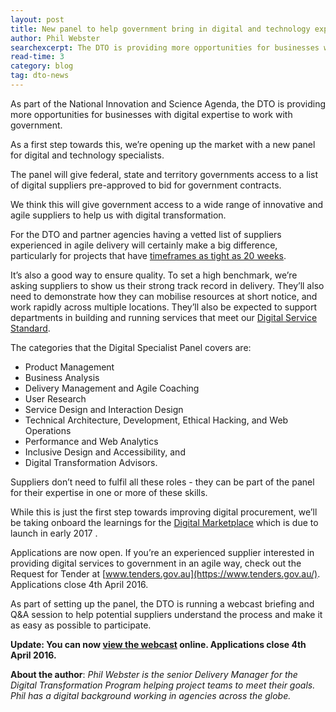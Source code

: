 ```yaml
---
layout: post
title: New panel to help government bring in digital and technology expertise 
author: Phil Webster
searchexcerpt: The DTO is providing more opportunities for businesses with digital expertise to work with government. If you’re an experienced supplier interested in providing digital services to government in an agile way, a Request for Tender is now open and closes 4th April 2016.
read-time: 3
category: blog
tag: dto-news
---
```


As part of the National Innovation and Science Agenda, the DTO is providing more opportunities for businesses with digital expertise to work with government.

As a first step towards this, we’re opening up the market with a new panel for digital and technology specialists. 

The panel will give federal, state and territory governments access to a list of digital suppliers pre-approved to bid for government contracts. 

We think this will give government access to a wide range of innovative and agile suppliers to help us with digital transformation. 

For the DTO and partner agencies having a vetted list of suppliers experienced in agile delivery will certainly make a big difference, particularly for projects that have [timeframes as tight as 20 weeks](https://www.dto.gov.au/our-work/transformation/).

It’s also a good way to ensure quality. To set a high benchmark, we’re asking suppliers to show us their strong track record in delivery. They’ll also need to demonstrate how they can mobilise resources at short notice, and work rapidly across multiple locations. They’ll also be expected to support departments in building and running services that meet our [Digital Service Standard](https://www.dto.gov.au/standard/).

The categories that the Digital Specialist Panel covers are:

* Product Management
* Business Analysis
* Delivery Management and Agile Coaching
* User Research
* Service Design and Interaction Design
* Technical Architecture, Development, Ethical Hacking, and Web Operations
* Performance and Web Analytics
* Inclusive Design and Accessibility, and
* Digital Transformation Advisors.

Suppliers don’t need to fulfil all these roles - they can be part of the panel for their expertise in one or more of these skills. 

While this is just the first step towards improving digital procurement, we’ll be taking onboard the learnings for the [Digital Marketplace](https://www.dto.gov.au/blog/making-it-easier-for-startups-and-sme-to-help-government/) which is due to launch in early 2017 .  

Applications are now open. If you’re an experienced supplier interested in providing digital services to government in an agile way, check out the Request for Tender at [www.tenders.gov.au](https://www.tenders.gov.au/). Applications close 4th April 2016.

As part of setting up the panel, the DTO is running a webcast briefing and Q&A session to help potential suppliers understand the process and make it as easy as possible to participate.

**Update: You can now [view the webcast](http://livestream.ssc.gov.au/dto/22march2016/) online. Applications close 4th April 2016.**

**About the author**: *Phil Webster is the senior Delivery Manager for the Digital Transformation Program helping project teams to meet their goals. Phil has a digital background working in agencies across the globe.*
